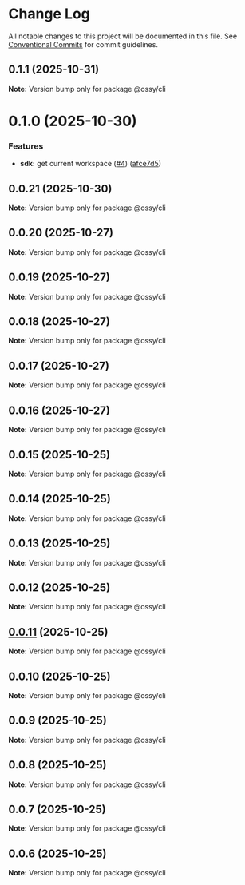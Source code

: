 # Change Log

All notable changes to this project will be documented in this file.
See [Conventional Commits](https://conventionalcommits.org) for commit guidelines.

## 0.1.1 (2025-10-31)

**Note:** Version bump only for package @ossy/cli





# 0.1.0 (2025-10-30)


### Features

* **sdk:** get current workspace ([#4](https://github.com/ossy-se/packages/issues/4)) ([afce7d5](https://github.com/ossy-se/packages/commit/afce7d5787af42691f62c9eba672ea1be000e19e))





## 0.0.21 (2025-10-30)

**Note:** Version bump only for package @ossy/cli





## 0.0.20 (2025-10-27)

**Note:** Version bump only for package @ossy/cli





## 0.0.19 (2025-10-27)

**Note:** Version bump only for package @ossy/cli





## 0.0.18 (2025-10-27)

**Note:** Version bump only for package @ossy/cli





## 0.0.17 (2025-10-27)

**Note:** Version bump only for package @ossy/cli





## 0.0.16 (2025-10-27)

**Note:** Version bump only for package @ossy/cli





## 0.0.15 (2025-10-25)

**Note:** Version bump only for package @ossy/cli





## 0.0.14 (2025-10-25)

**Note:** Version bump only for package @ossy/cli





## 0.0.13 (2025-10-25)

**Note:** Version bump only for package @ossy/cli





## 0.0.12 (2025-10-25)

**Note:** Version bump only for package @ossy/cli





## [0.0.11](https://github.com/ossy-se/packages/compare/@ossy/cli@0.0.10...@ossy/cli@0.0.11) (2025-10-25)

**Note:** Version bump only for package @ossy/cli





## 0.0.10 (2025-10-25)

**Note:** Version bump only for package @ossy/cli





## 0.0.9 (2025-10-25)

**Note:** Version bump only for package @ossy/cli





## 0.0.8 (2025-10-25)

**Note:** Version bump only for package @ossy/cli





## 0.0.7 (2025-10-25)

**Note:** Version bump only for package @ossy/cli





## 0.0.6 (2025-10-25)

**Note:** Version bump only for package @ossy/cli
